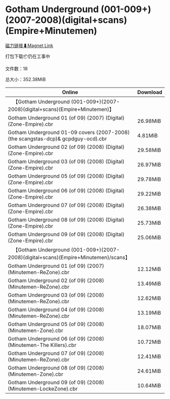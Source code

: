# Gotham Underground (001-009+)(2007-2008)(digital+scans)(Empire+Minutemen)

[磁力链接⬇Magnet Link](magnet:?xt=urn:btih:900d4ecb454e0d991423df4732de2001cbbd424c&dn=Gotham%20Underground%20%28001-009%2B%29%282007-2008%29%28digital%2Bscans%29%28Empire%2BMinutemen%29)

打包下载📦仍在工事中

文件数：18

总大小：352.38MiB

Online | Download
--- | ---
&emsp;【Gotham Underground (001-009+)(2007-2008)(digital+scans)(Empire+Minutemen)】 | 
Gotham Underground 01 (of 09) (2007) (Digital) (Zone-Empire).cbr | 26.98MiB
Gotham Underground 01-09 covers (2007-2008)(the scangstas-dcp)& gcpdguy-ocd).cbr | 4.81MiB
Gotham Underground 02 (of 09) (2008) (Digital) (Zone-Empire).cbr | 29.58MiB
Gotham Underground 03 (of 09) (2008) (Digital) (Zone-Empire).cbr | 26.97MiB
Gotham Underground 05 (of 09) (2008) (Digital) (Zone-Empire).cbr | 29.78MiB
Gotham Underground 06 (of 09) (2008) (Digital) (Zone-Empire).cbr | 29.22MiB
Gotham Underground 07 (of 09) (2008) (Digital) (Zone-Empire).cbr | 26.38MiB
Gotham Underground 08 (of 09) (2008) (Digital) (Zone-Empire).cbr | 25.73MiB
Gotham Underground 09 (of 09) (2008) (Digital) (Zone-Empire).cbr | 25.06MiB
&emsp;【Gotham Underground (001-009+)(2007-2008)(digital+scans)(Empire+Minutemen)/scans】 | 
Gotham Underground 01 (of 09) (2007) (Minutemen-ReZone).cbr | 12.12MiB
Gotham Underground 02 (of 09) (2008) (Minutemen-ReZone).cbr | 13.49MiB
Gotham Underground 03 (of 09) (2008) (Minutemen-ReZone).cbr | 12.62MiB
Gotham Underground 04 (of 09) (2008) (Minutemen-ReZone).cbr | 13.19MiB
Gotham Underground 05 (of 09) (2008) (Minutemen-Zone).cbr | 18.07MiB
Gotham Underground 06 (of 09) (2008) (Minutemen-The Killers).cbr | 10.72MiB
Gotham Underground 07 (of 09) (2008) (Minutemen-ReZone).cbr | 12.41MiB
Gotham Underground 08 (of 09) (2008) (Minutemen-Zone).cbr | 24.61MiB
Gotham Underground 09 (of 09) (2008) (Minutemen-LockeZone).cbr | 10.64MiB